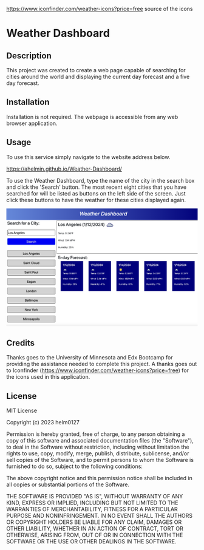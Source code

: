https://www.iconfinder.com/weather-icons?price=free source of the icons
# Weather Dashboard

## Description

This project was created to create a web page capable of searching for cities around the world and displaying the current day forecast and a five day forecast.

## Installation

Installation is not required. The webpage is accessible from any web browser application.

## Usage

To use this service simply navigate to the website address below.

https://ahelmin.github.io/Weather-Dashboard/

To use the Weather Dashboard, type the name of the city in the search box and click the 'Search' button. The most recent eight cities that you have searched for will be listed as buttons on the left side of the screen. Just click these buttons to have the weather for these cities displayed again. 

![Weather Dashboard Screenshot](./assets/images/Weather_Dashboard_Screenshot.png)

## Credits

Thanks goes to the University of Minnesota and Edx Bootcamp for providing the assistance needed to complete this project. A thanks goes out to Iconfinder (https://www.iconfinder.com/weather-icons?price=free) for the icons used in this application.

## License

MIT License

Copyright (c) 2023 helm0127

Permission is hereby granted, free of charge, to any person obtaining a copy
of this software and associated documentation files (the "Software"), to deal
in the Software without restriction, including without limitation the rights
to use, copy, modify, merge, publish, distribute, sublicense, and/or sell
copies of the Software, and to permit persons to whom the Software is
furnished to do so, subject to the following conditions:

The above copyright notice and this permission notice shall be included in all
copies or substantial portions of the Software.

THE SOFTWARE IS PROVIDED "AS IS", WITHOUT WARRANTY OF ANY KIND, EXPRESS OR
IMPLIED, INCLUDING BUT NOT LIMITED TO THE WARRANTIES OF MERCHANTABILITY,
FITNESS FOR A PARTICULAR PURPOSE AND NONINFRINGEMENT. IN NO EVENT SHALL THE
AUTHORS OR COPYRIGHT HOLDERS BE LIABLE FOR ANY CLAIM, DAMAGES OR OTHER
LIABILITY, WHETHER IN AN ACTION OF CONTRACT, TORT OR OTHERWISE, ARISING FROM,
OUT OF OR IN CONNECTION WITH THE SOFTWARE OR THE USE OR OTHER DEALINGS IN THE
SOFTWARE.
